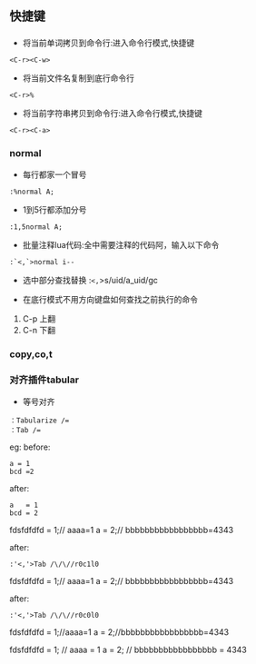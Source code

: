 ## 快捷键
### <C-r><C-w>
- 将当前单词拷贝到命令行:进入命令行模式,快捷键
```
<C-r><C-w>
```
- 将当前文件名复制到底行命令行
```
<C-r>%
```

- 将当前字符串拷贝到命令行:进入命令行模式,快捷键
```
<C-r><C-a>
```

### normal
- 每行都家一个冒号
```
:%normal A;
```

- 1到5行都添加分号
```
:1,5normal A;
```

- 批量注释lua代码:全中需要注释的代码阿，输入以下命令
```
:`<,`>normal i-- 
```

- 选中部分查找替换
:`<,`>s/uid/a_uid/gc


- 在底行模式不用方向键盘如何查找之前执行的命令
1. C-p 上翻
2. C-n 下翻

### copy,co,t


### 对齐插件tabular
- 等号对齐
```
：Tabularize /=
：Tab /=
```
eg:
before:
```
a = 1
bcd =2
```

after:
```
a   = 1
bcd = 2
```


fdsfdfdfd = 1;// aaaa=1
a = 2;// bbbbbbbbbbbbbbbbb=4343

after:
```
:'<,'>Tab /\/\//r0c1l0
```

fdsfdfdfd = 1;// aaaa=1
        a = 2;// bbbbbbbbbbbbbbbbb=4343

after:
```
:'<,'>Tab /\/\//r0c0l0
```


fdsfdfdfd = 1;//aaaa=1
        a = 2;//bbbbbbbbbbbbbbbbb=4343


fdsfdfdfd = 1; // aaaa              = 1
a         = 2; // bbbbbbbbbbbbbbbbb = 4343


